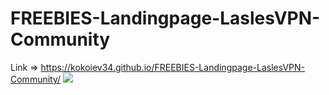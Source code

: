 # FREEBIES-Landingpage-LaslesVPN-Community
Link => https://kokoiev34.github.io/FREEBIES-Landingpage-LaslesVPN-Community/
<img src="preview">
